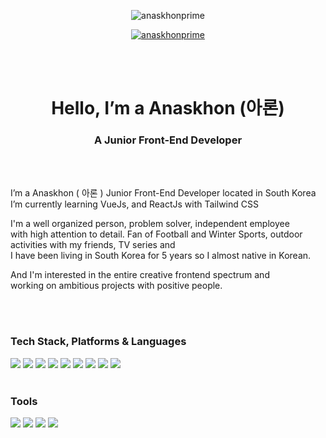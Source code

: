 <p align="center"> <img src="https://komarev.com/ghpvc/?username=anaskhonprime&label=Profile%20views&color=0e75b6&style=flat" alt="anaskhonprime" /> </p>

<p align="center"> <a href="https://github.com/ryo-ma/github-profile-trophy"><img src="https://github-profile-trophy.vercel.app/?username=anaskhonprime" alt="anaskhonprime" /></a> </p>

<br><br>

<h1 align="center"> Hello, I’m a Anaskhon (아론) </h1>
<h3 align="center">A Junior Front-End Developer </h3>
<br><br>

<p> I’m a Anaskhon ( 아론 )  Junior Front-End Developer located in South Korea<br>
I’m currently learning VueJs, and ReactJs with Tailwind CSS <br>


I'm a well organized person, problem solver, independent employee<br>
with high attention to detail. Fan of Football and Winter Sports, outdoor <br>
activities with my friends, TV series and <br>
I have been living in South Korea for 5 years so I almost native in Korean.<br>

And I'm interested in the entire creative frontend spectrum and<br>
working on ambitious projects with positive people.<br><br>
</p>

<br>

<div align=left>
	<h3>Tech Stack, Platforms & Languages </h3>
</div>

<div align="left">
        <img src="https://img.shields.io/badge/VueJS-439A97?style=flat&logo=Vue.js&logoColor=white" />
	<img src="https://img.shields.io/badge/React-61DAFB?style=flat&logo=React&logoColor=white" />
	<img src="https://img.shields.io/badge/JavaScript-F7DF1E?style=flat&logo=JavaScript&logoColor=white" />
	<img src="https://img.shields.io/badge/jQuery-0769AD?style=flat&logo=jQuery&logoColor=white" />
	<img src="https://img.shields.io/badge/Bootstrap-7952B3?style=flat&logo=Bootstrap&logoColor=white" />
        <img src="https://img.shields.io/badge/HTML5-E34F26?style=flat&logo=HTML5&logoColor=white" />
	<img src="https://img.shields.io/badge/CSS3-1572B6?style=flat&logo=CSS3&logoColor=white" />
	<img src="https://img.shields.io/badge/MySQL-4479A1?style=flat&logo=MySQL&logoColor=white" />
	<img src="https://img.shields.io/badge/Linux-FCC624?style=flat&logo=Linux&logoColor=white" />
</div>
<br>

<div align=left>
	<h3>Tools </h3>

</div>
<div align=left>
	<img src="https://img.shields.io/badge/Visual%20Studio%20Code-007ACC?style=flat&logo=VisualStudioCode&logoColor=white" />
	<img src="https://img.shields.io/badge/Firebase-FFCA28?style=flat&logo=Firebase&logoColor=white" />
        <img src="https://img.shields.io/badge/NGINX-009639?style=flat&logo=NGINX&logoColor=white" />
	<img src="https://img.shields.io/badge/GitHub-181717?style=flat&logo=GitHub&logoColor=white" />
</div>
<br>
<br>



